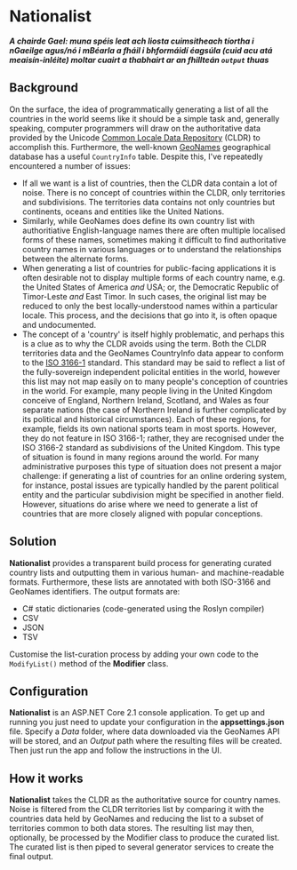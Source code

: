 # Nationalist

***A chairde Gael: muna spéis leat ach liosta cuimsitheach tíortha i nGaeilge agus/nó i mBéarla a fháil i bhformáidí éagsúla (cuid acu atá meaisín-inléite) moltar cuairt a thabhairt ar an fhillteán `output` thuas***

## Background

On the surface, the idea of programmatically generating a list of all the countries in the world seems like it should be a simple task and, generally speaking, computer programmers will draw on the authoritative data provided by the Unicode [Common Locale Data Repository](http://cldr.unicode.org/) (CLDR) to accomplish this. Furthermore, the well-known [GeoNames](http://www.geonames.org/) geographical database has a useful `CountryInfo` table. Despite this, I've repeatedly encountered a number of issues:

- If all we want is a list of countries, then the CLDR data contain a lot of noise. There is no concept of countries within the CLDR, only territories and subdivisions. The territories data contains not only countries but continents, oceans and entities like the United Nations.
- Similarly, while GeoNames does define its own country list with authoritiative English-language names there are often multiple localised forms of these names, sometimes making it difficult to find authoritative country names in various languages or to understand the relationships between the alternate forms.
- When generating a list of countries for public-facing applications it is often desirable not to display multiple forms of each country name, e.g. the United States of America *and* USA; or, the Democratic Republic of Timor-Leste *and* East Timor. In such cases, the original list may be reduced to only the best locally-understood names within a particular locale. This process, and the decisions that go into it, is often opaque and undocumented.
- The concept of a 'country' is itself highly problematic, and perhaps this is a clue as to why the CLDR avoids using the term. Both the CLDR territories data and the GeoNames CountryInfo data appear to conform to the [ISO 3166-1](https://www.iso.org/iso-3166-country-codes.html) standard. This standard may be said to reflect a list of the fully-sovereign independent policital entities in the world, however this list may not map easily on to many people's conception of countries in the world. For example, many people living in the United Kingdom conceive of England, Northern Ireland, Scotland, and Wales as four separate nations (the case of Northern Ireland is further complicated by its political and historical circumstances). Each of these regions, for example, fields its own national sports team in most sports. However, they do not feature in ISO 3166-1; rather, they are recognised under the ISO 3166-2 standard as subdivisions of the United Kingdom. This type of situation is found in many regions around the world. For many administrative purposes this type of situation does not present a major challenge: if generating a list of countries for an online ordering system, for instance, postal issues are typically handled by the parent political entity and the particular subdivision might be specified in another field. However, situations do arise where we need to generate a list of countries that are more closely aligned with popular conceptions.

## Solution

**Nationalist** provides a transparent build process for generating curated country lists and outputting them in various human- and machine-readable formats. Furthermore, these lists are annotated with both ISO-3166 and GeoNames identifiers. The output formats are:

- C# static dictionaries (code-generated using the Roslyn compiler)
- CSV
- JSON
- TSV

Customise the list-curation process by adding your own code to the `ModifyList()` method of the **Modifier** class.

## Configuration

**Nationalist** is an ASP.NET Core 2.1 console application. To get up and running you just need to update your configuration in the **appsettings.json** file. Specify a *Data* folder, where data downloaded via the GeoNames API will be stored, and an *Output* path where the resulting files will be created. Then just run the app and follow the instructions in the UI.

## How it works

**Nationalist** takes the CLDR as the authoritative source for country names. Noise is filtered from the CLDR territories list by comparing it with the countries data held by GeoNames and reducing the list to a subset of territories common to both data stores. The resulting list may then, optionally, be processed by the Modifier class to produce the curated list. The curated list is then piped to several generator services to create the final output.
